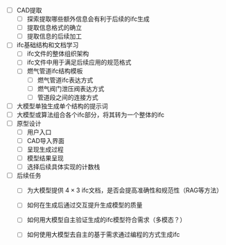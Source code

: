 - [ ] CAD提取
	- [ ] 探索提取哪些额外信息会有利于后续的ifc生成
	- [ ] 提取信息格式的确立
	- [ ] 提取信息的后续加工
- [ ] ifc基础结构和文档学习
	- [ ] ifc文件的整体组织架构
	- [ ] ifc文件中用于满足后续应用的规范格式
	- [ ] 燃气管道ifc结构模板
		- [ ] 燃气管道ifc表达方式
		- [ ] 燃气阀门泄压阀表达方式
		- [ ] 管道段之间的连接方式
- [ ] 大模型单独生成单个结构的提示词
- [ ] 大模型或算法组合各个ifc部分，将其转为一个整体的ifc
- [ ] 原型设计
	- [ ] 用户入口
	- [ ] CAD导入界面
	- [ ] 呈现生成过程
	- [ ] 模型结果呈现
	- [ ] 选择后续具体实现的计数栈
- [ ] 后续任务
	- [ ] 为大模型提供 $4\times3$ ifc文档，是否会提高准确性和规范性（RAG等方法）
	- [ ] 如何在生成后通过交互提升生成模型的质量
	- [ ] 如何用大模型自主验证生成的ifc模型符合需求（多模态？）
	- [ ] 如何使用大模型去自主的基于需求通过编程的方式生成ifc
	

